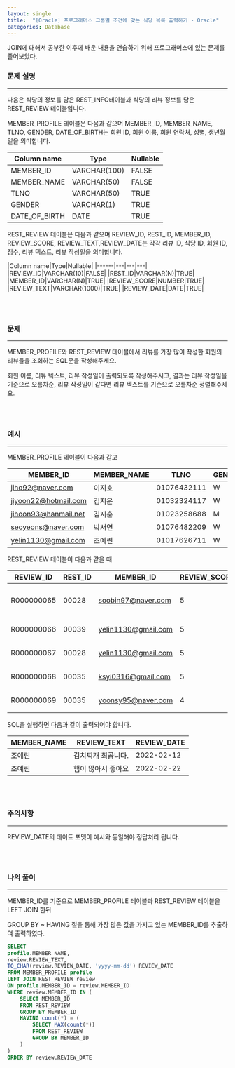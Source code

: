 ```yaml
---
layout: single
title:  "[Oracle] 프로그래머스 그룹별 조건에 맞는 식당 목록 출력하기 - Oracle"
categories: Database
---
```


JOIN에 대해서 공부한 이후에 배운 내용을 연습하기 위해 프로그래머스에 있는 문제를 풀어보았다.

### 문제 설명

---

다음은 식당의 정보를 담은 REST_INFO테이블과 식당의 리뷰 정보를 담은 REST_REVIEW 테이블입니다.

MEMBER_PROFILE 테이블은 다음과 같으며 MEMBER_ID, MEMBER_NAME, TLNO, GENDER, DATE_OF_BIRTH는 회원 ID, 회원 이름, 회원 연락처, 성별, 생년월일을 의미합니다.

|Column name|Type|Nullable|
|------|---|---|
|MEMBER_ID|VARCHAR(100)|FALSE|
|MEMBER_NAME|VARCHAR(50)|FALSE|
|TLNO|VARCHAR(50)|TRUE|
|GENDER|VARCHAR(1)|TRUE|
|DATE_OF_BIRTH|DATE|TRUE|

REST_REVIEW 테이블은 다음과 같으며 REVIEW_ID, REST_ID, MEMBER_ID, REVIEW_SCORE, REVIEW_TEXT,REVIEW_DATE는 각각 리뷰 ID, 식당 ID, 회원 ID, 점수, 리뷰 텍스트, 리뷰 작성일을 의미합니다.

|Column name|Type|Nullable|
|------|---|---|---|
|REVIEW_ID|VARCHAR(10)|FALSE|
|REST_ID|VARCHAR(N)|TRUE|
|MEMBER_ID|VARCHAR(N)|TRUE|
|REVIEW_SCORE|NUMBER|TRUE|
|REVIEW_TEXT|VARCHAR(1000)|TRUE|
|REVIEW_DATE|DATE|TRUE|


<br/><br/>
### 문제


---
MEMBER_PROFILE와 REST_REVIEW 테이블에서 리뷰를 가장 많이 작성한 회원의 리뷰들을 조회하는 SQL문을 작성해주세요.

회원 이름, 리뷰 텍스트, 리뷰 작성일이 출력되도록 작성해주시고, 결과는 리뷰 작성일을 기준으로 오름차순, 리뷰 작성일이 같다면 리뷰 텍스트를 기준으로 오름차순 정렬해주세요.

<br/><br/>
### 예시


---

MEMBER_PROFILE 테이블이 다음과 같고


|MEMBER_ID|MEMBER_NAME|TLNO|GENDER|DATE_OF_BIRTH|
|-----|---|---|---|---|
|jiho92@naver.com|이지호|01076432111|W|1992-02-12|
|jiyoon22@hotmail.com|김지윤|01032324117|W|1992-02-22|
|jihoon93@hanmail.net|김지훈|01023258688|M|1993-02-23|
|seoyeons@naver.com|박서연|01076482209|W|1993-03-16|
|yelin1130@gmail.com|조예린|01017626711|W|1990-11-30|

REST_REVIEW 테이블이 다음과 같을 때

|REVIEW_ID|REST_ID|MEMBER_ID|REVIEW_SCORE|REVIEW_TEXT|REVIEW_DATE|
|-----|---|---|---|---|---|
|R000000065|00028|soobin97@naver.com|5|부찌 국물에서 샤브샤브 맛이나고 깔끔|2022-04-12|
|R000000066|00039|yelin1130@gmail.com|5|김치찌개 최곱니다.|2022-02-12|
|R000000067|00028|yelin1130@gmail.com|5|햄이 많아서 좋아요|2022-02-22|
|R000000068|00035|ksyi0316@gmail.com|5|숙성회가 끝내줍니다.|2022-02-15|
|R000000069|00035|yoonsy95@naver.com|4|비린내가 전혀없어요.|2022-04-16|

SQL을 실행하면 다음과 같이 출력되어야 합니다.

|MEMBER_NAME|REVIEW_TEXT|REVIEW_DATE|
|-----|---|---|
|조예린|김치찌개 최곱니다.|2022-02-12|
|조예린|햄이 많아서 좋아요|2022-02-22|


<br/><br/>
### 주의사항

---

REVIEW_DATE의 데이트 포맷이 예시와 동일해야 정답처리 됩니다.


<br/><br/>
### 나의 풀이

---

MEMBER_ID를 기준으로 MEMBER_PROFILE 테이블과 REST_REVIEW 테이블을 LEFT JOIN 한뒤

GROUP BY ~ HAVING 절을 통해 가장 많은 값을 가지고 있는 MEMBER_ID를 추출하여 출력하였다.

```sql
SELECT
profile.MEMBER_NAME,
review.REVIEW_TEXT,
TO_CHAR(review.REVIEW_DATE, 'yyyy-mm-dd') REVIEW_DATE
FROM MEMBER_PROFILE profile
LEFT JOIN REST_REVIEW review
ON profile.MEMBER_ID = review.MEMBER_ID
WHERE review.MEMBER_ID IN (
    SELECT MEMBER_ID
    FROM REST_REVIEW
    GROUP BY MEMBER_ID
    HAVING count(*) = (
        SELECT MAX(count(*))
        FROM REST_REVIEW
        GROUP BY MEMBER_ID
    )
)
ORDER BY review.REVIEW_DATE
```


